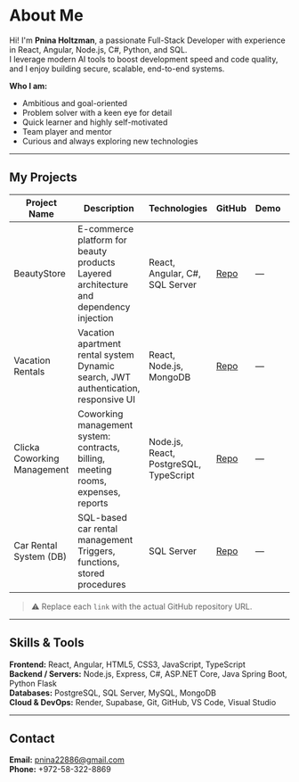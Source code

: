 # About Me
Hi! I'm **Pnina Holtzman**, a passionate Full-Stack Developer with experience in React, Angular, Node.js, C#, Python, and SQL.  
I leverage modern AI tools to boost development speed and code quality, and I enjoy building secure, scalable, end-to-end systems.  

**Who I am:**  
- Ambitious and goal-oriented  
- Problem solver with a keen eye for detail  
- Quick learner and highly self-motivated  
- Team player and mentor  
- Curious and always exploring new technologies  

---

## My Projects

| Project Name               | Description                                                                 | Technologies                          | GitHub       | Demo | Status    |
|----------------------------|-----------------------------------------------------------------------------|--------------------------------------|-------------|------|-----------|
| BeautyStore                | E-commerce platform for beauty products<br>Layered architecture and dependency injection | React, Angular, C#, SQL Server       | [Repo](link) | —    | Completed |
| Vacation Rentals           | Vacation apartment rental system<br>Dynamic search, JWT authentication, responsive UI | React, Node.js, MongoDB               | [Repo](link) | —    | Completed |
| Clicka Coworking Management| Coworking management system: contracts, billing, meeting rooms, expenses, reports | Node.js, React, PostgreSQL, TypeScript | [Repo](link) | —    | Completed |
| Car Rental System (DB)     | SQL-based car rental management<br>Triggers, functions, stored procedures | SQL Server                            | [Repo](link) | —    | Completed |

> ⚠️ Replace each `link` with the actual GitHub repository URL.

---

## Skills & Tools

**Frontend:** React, Angular, HTML5, CSS3, JavaScript, TypeScript  
**Backend / Servers:** Node.js, Express, C#, ASP.NET Core, Java Spring Boot, Python Flask  
**Databases:** PostgreSQL, SQL Server, MySQL, MongoDB  
**Cloud & DevOps:** Render, Supabase, Git, GitHub, VS Code, Visual Studio

---

## Contact

**Email:** pnina22886@gmail.com  
**Phone:** +972-58-322-8869
